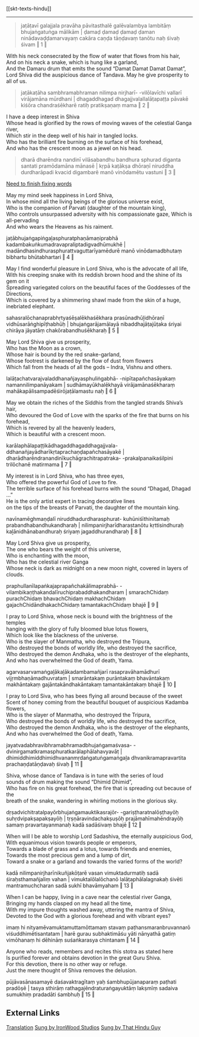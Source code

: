 [[skt-texts-hindu]]

---

> jaṭāṭavī galajjala pravāha pāvitasthalē
galēvalambya lambitāṃ bhujaṅgatuṅga mālikām |
ḍamaḍ ḍamaḍ ḍamaḍ ḍaman ninādavaḍḍamarvayaṃ
cakāra caṇḍa tāṇḍavaṃ tanōtu naḥ śivaḥ śivam ‖ 1 ‖

With his neck consecrated by the flow of water that flows from his hair,  
And on his neck a snake, which is hung like a garland,  
And the Damaru drum that emits the sound “Damat Damat Damat Damat”,  
Lord Shiva did the auspicious dance of Tandava. May he give prosperity to all of us.

> jaṭākaṭāha sambhramabhraman nilimpa nirjharī-
-vilōlavīchi vallarī virājamāna mūrdhani |
dhagaddhagad dhagajjvalallalāṭapaṭṭa pāvakē
kiśōra chandraśēkharē ratiḥ pratikṣaṇaṃ mama ‖ 2 ‖

I have a deep interest in Shiva  
Whose head is glorified by the rows of moving waves of the celestial Ganga river,  
Which stir in the deep well of his hair in tangled locks.  
Who has the brilliant fire burning on the surface of his forehead,  
And who has the crescent moon as a jewel on his head.

> dharā dharēndra nandinī vilāsabandhu bandhura
sphurad diganta santati pramōdamāna mānasē |
kṛpā kaṭākṣa dhōraṇī niruddha durdharāpadi
kvacid digambarē manō vinōdamētu vastuni ‖ 3 ‖

[Need to finish fixing words](https://youtu.be/cX6Vw-4PKaM?t=66)

May my mind seek happiness in Lord Shiva,  
In whose mind all the living beings of the glorious universe exist,  
Who is the companion of Parvati (daughter of the mountain king),  
Who controls unsurpassed adversity with his compassionate gaze, Which is all-pervading  
And who wears the Heavens as his raiment.

jaṭābhujaṅgapiṅgaḻasphuratphaṇāmaṇiprabhā
kadambakuṅkumadravapraliptadigvadhūmukhē |
madāndhasindhurasphurattvaguttarīyamēdurē
manō vinōdamadbhutaṃ bibhartu bhūtabhartari ‖ 4 ‖

May I find wonderful pleasure in Lord Shiva, who is the advocate of all life,  
With his creeping snake with its reddish brown hood and the shine of its gem on it  
Spreading variegated colors on the beautiful faces of the Goddesses of the Directions,  
Which is covered by a shimmering shawl made from the skin of a huge, inebriated elephant.

sahasralōchanaprabhṛtyaśēṣalēkhaśēkhara
prasūnadhūḻidhōraṇī vidhūsarāṅghipīṭhabhūḥ |
bhujaṅgarājamālayā nibaddhajāṭajūṭaka
śriyai chirāya jāyatāṃ chakōrabandhuśēkharaḥ ‖ 5 ‖

May Lord Shiva give us prosperity,  
Who has the Moon as a crown,  
Whose hair is bound by the red snake-garland,  
Whose footrest is darkened by the flow of dust from flowers  
Which fall from the heads of all the gods – Indra, Vishnu and others.

lalāṭachatvarajvaladdhanañjayasphuliṅgabhā-
-nipītapañchasāyakaṃ namannilimpanāyakam |
sudhāmayūkhalēkhayā virājamānaśēkharaṃ
mahākapālisampadēśirōjaṭālamastu naḥ ‖ 6 ‖

May we obtain the riches of the Siddhis from the tangled strands Shiva’s hair,  
Who devoured the God of Love with the sparks of the fire that burns on his forehead,  
Which is revered by all the heavenly leaders,  
Which is beautiful with a crescent moon.

karālaphālapaṭṭikādhagaddhagaddhagajjvala-
ddhanañjayādharīkṛtaprachaṇḍapañchasāyakē |
dharādharēndranandinīkuchāgrachitrapatraka-
-prakalpanaikaśilpini trilōchanē matirmama ‖ 7 ‖

My interest is in Lord Shiva, who has three eyes,  
Who offered the powerful God of Love to fire.  
The terrible surface of his forehead burns with the sound “Dhagad, Dhagad …”  
He is the only artist expert in tracing decorative lines  
on the tips of the breasts of Parvati, the daughter of the mountain king.

navīnamēghmaṇḍalī niruddhadurdharasphurat-
kuhūniśīthinītamaḥ prabandhabandhukandharaḥ |
nilimpanirjharīdharastanōtu kṛttisindhuraḥ
kaḻānidhānabandhuraḥ śriyaṃ jagaddhurandharaḥ ‖ 8 ‖

May Lord Shiva give us prosperity,  
The one who bears the weight of this universe,  
Who is enchanting with the moon,  
Who has the celestial river Ganga  
Whose neck is dark as midnight on a new moon night, covered in layers of clouds.

praphullanīlapaṅkajaprapañchakālimaprabhā-
-vilambikaṇṭhakandalīruchiprabaddhakandharam |
smarachChidaṃ purachChidaṃ bhavachChidaṃ makhachChidaṃ
gajachChidāndhakachChidaṃ tamantakachChidaṃ bhajē ‖ 9 ‖

I pray to Lord Shiva, whose neck is bound with the brightness of the temples  
hanging with the glory of fully bloomed blue lotus flowers,  
Which look like the blackness of the universe.  
Who is the slayer of Manmatha, who destroyed the Tripura,  
Who destroyed the bonds of worldly life, who destroyed the sacrifice,  
Who destroyed the demon Andhaka, who is the destroyer of the elephants,  
And who has overwhelmed the God of death, Yama.

agarvasarvamaṅgaḻākaḻākadambamañjarī
rasapravāhamādhurī vijṛmbhaṇāmadhuvratam |
smarāntakaṃ purāntakaṃ bhavāntakaṃ makhāntakaṃ
gajāntakāndhakāntakaṃ tamantakāntakaṃ bhajē ‖ 10 ‖

I pray to Lord Siva, who has bees flying all around because of the sweet  
Scent of honey coming from the beautiful bouquet of auspicious Kadamba flowers,  
Who is the slayer of Manmatha, who destroyed the Tripura,  
Who destroyed the bonds of worldly life, who destroyed the sacrifice,  
Who destroyed the demon Andhaka, who is the destroyer of the elephants,  
And who has overwhelmed the God of death, Yama.

jayatvadabhravibhramabhramadbhujaṅgamaśvasa-
-dvinirgamatkramasphuratkarālaphālahavyavāṭ |
dhimiddhimiddhimidhvananmṛdaṅgatuṅgamaṅgaḻa
dhvanikramapravartita prachaṇḍatāṇḍavaḥ śivaḥ ‖ 11 ‖

Shiva, whose dance of Tandava is in tune with the series of loud  
sounds of drum making the sound “Dhimid Dhimid”,  
Who has fire on his great forehead, the fire that is spreading out because of the  
breath of the snake, wandering in whirling motions in the glorious sky.

dṛṣadvichitratalpayōrbhujaṅgamauktikasrajōr-
-gariṣṭharatnalōṣṭhayōḥ suhṛdvipakṣapakṣayōḥ |
tṛṣṇāravindachakṣuṣōḥ prajāmahīmahēndrayōḥ
samaṃ pravartayanmanaḥ kadā sadāśivaṃ bhajē ‖ 12 ‖

When will I be able to worship Lord Sadashiva, the eternally auspicious God,  
With equanimous vision towards people or emperors,  
Towards a blade of grass and a lotus, towards friends and enemies,  
Towards the most precious gem and a lump of dirt,  
Toward a snake or a garland and towards the varied forms of the world?

kadā nilimpanirjharīnikuñjakōṭarē vasan
vimuktadurmatiḥ sadā śiraḥsthamañjaliṃ vahan |
vimuktalōlalōchanō lalāṭaphālalagnakaḥ
śivēti mantramuchcharan sadā sukhī bhavāmyaham ‖ 13 ‖

When I can be happy, living in a cave near the celestial river Ganga,  
Bringing my hands clasped on my head all the time,  
With my impure thoughts washed away, uttering the mantra of Shiva,  
Devoted to the God with a glorious forehead and with vibrant eyes?

imaṃ hi nityamēvamuktamuttamōttamaṃ stavaṃ
paṭhansmaranbruvannarō viśuddhimētisantatam |
harē gurau subhaktimāśu yāti nānyathā gatiṃ
vimōhanaṃ hi dēhināṃ suśaṅkarasya chintanam ‖ 14 ‖

Anyone who reads, remembers and recites this stotra as stated here  
Is purified forever and obtains devotion in the great Guru Shiva.  
For this devotion, there is no other way or refuge.  
Just the mere thought of Shiva removes the delusion.

pūjāvasānasamayē daśavaktragītaṃ yaḥ
śambhupūjanaparaṃ paṭhati pradōṣē |
tasya sthirāṃ rathagajēndraturaṅgayuktāṃ
lakṣmīṃ sadaiva sumukhiṃ pradadāti śambhuḥ ‖ 15 ‖



## External Links
[Translation](https://isha.sadhguru.org/mahashivratri/shiva/shiva-tandava-stotram/)
[Sung by IronWood Studios](https://www.youtube.com/watch?v=RLv1Be0tCEE)
[Sung by That Hindu Guy](https://www.youtube.com/watch?v=-crtZ3lSXqY)